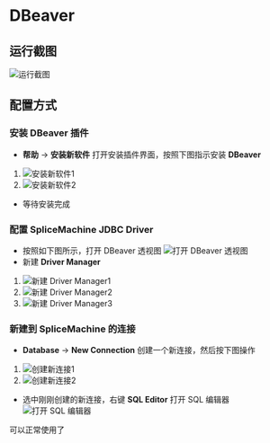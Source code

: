 # DBeaver

## 运行截图

![运行截图](https://s1.ax2x.com/2018/11/15/5zvZRE.png)

## 配置方式

### 安装 DBeaver 插件

- **帮助** -> **安装新软件** 打开安装插件界面，按照下图指示安装 **DBeaver**
 1. ![安装新软件1](https://s1.ax2x.com/2018/11/15/5zvp63.png)
 2. ![安装新软件2](https://s1.ax2x.com/2018/11/15/5zvGSB.png)
- 等待安装完成

### 配置 SpliceMachine JDBC Driver

- 按照如下图所示，打开 DBeaver 透视图
 ![打开 DBeaver 透视图](https://s1.ax2x.com/2018/11/15/5zvb4p.png)
- 新建 **Driver Manager**
 1. ![新建 Driver Manager1](https://s1.ax2x.com/2018/11/15/5zvjPJ.png)
 2. ![新建 Driver Manager2](https://s1.ax2x.com/2018/11/15/5zvOH6.png)
 3. ![新建 Driver Manager3](https://s1.ax2x.com/2018/11/15/5zvu3K.png)

### 新建到 SpliceMachine 的连接

- **Database** -> **New Connection** 创建一个新连接，然后按下图操作
 1. ![创建新连接1](https://s1.ax2x.com/2018/11/15/5zvv0Q.png)
 2. ![创建新连接2](https://s1.ax2x.com/2018/11/15/5zvyP2.png)
- 选中刚刚创建的新连接，右键 **SQL Editor** 打开 SQL 编辑器
 ![打开 SQL 编辑器](https://s1.ax2x.com/2018/11/15/5zv4MG.png)

可以正常使用了
